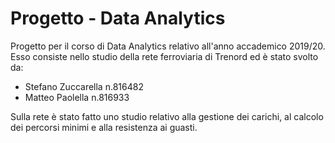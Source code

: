 # Progetto - Data Analytics

Progetto per il corso di Data Analytics relativo all'anno accademico 2019/20. Esso consiste nello studio della rete ferroviaria di Trenord ed è stato svolto da:

  - Stefano Zuccarella n.816482
  - Matteo Paolella n.816933
 
Sulla rete è stato fatto uno studio relativo alla gestione dei carichi, al calcolo dei percorsi minimi e alla resistenza ai guasti.
